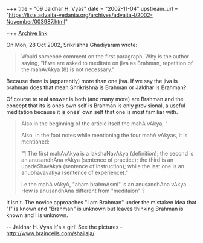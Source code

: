 +++
title = "09 Jaldhar H. Vyas"
date = "2002-11-04"
upstream_url = "https://lists.advaita-vedanta.org/archives/advaita-l/2002-November/003987.html"

+++
[Archive link](https://lists.advaita-vedanta.org/archives/advaita-l/2002-November/003987.html)

On Mon, 28 Oct 2002, Srikrishna Ghadiyaram wrote:

> Would someone comment on the first paragraph. Why is the author saying, "If
> we are asked to meditate on
> jIva as Brahman, repetition of the mahAvAkya (8)  is
> not necessary."
>

Because there is (apparently) more than one jiva.  If we say the jiva is
brahman does that mean Shrikrishna is Brahman or Jaldhar is Brahman?

Of course te real answer is both (and many more) are Brahman and the
concept that its is ones own self is Brahman is only provisional, a useful
meditation because it is ones' own self that one is most familiar with.

> Also in the beginning of the article itself the mahA vAkya, "
>
> Also, in the foot notes while mentioning the four mahA vAkyas, it is
> mentioned:
>
> "1  The first mahAvAkya is a lakshaNavAkya
> (definition); the second is an anusandhAna vAkya
> (sentence of practice); the third is an upadeShavAkya
> (sentence of instruction); while the last one is an
> anubhavavakya (sentence of experience)."
>
> i.e the mahA vAkyA, "aham brahmAsmi" is an anusandhAna vAkya. How is
> anusandhAna different from "meditaion" ?
>

It isn't.  The novice approaches "I am Brahman" under the mistaken idea
that "I" is known and "Brahman" is unknown but leaves thinking Brahman is
known and I is unknown.

--
Jaldhar H. Vyas <jaldhar at braincells.com>
It's a girl! See the pictures - http://www.braincells.com/shailaja/

